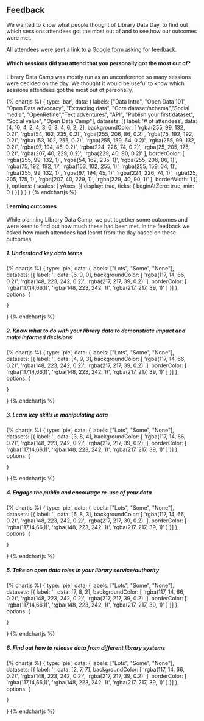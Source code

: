 ## Feedback 

We wanted to know what people thought of Library Data Day, to find out which sessions attendees got the most out of and to see how our outcomes were met. 

All attendees were sent a link to a [Google form](https://goo.gl/forms/5JSfERpKy2omwleI2) asking for feedback. 

#### Which sessions did you attend that you personally got the most out of?

Library Data Camp was mostly run as an unconference so many sessions were decided on the day. We thought it would be useful to know which sessions attendees got the most out of personally. 

{% chartjs %}
{
	type: 'bar', 
	data: {
		labels: ["Data Intro", "Open Data 101", "Open Data advocacy", "Extracting data", "Core dataset/schema","Social media", "OpenRefine","Text adventures", "API", "Publish your first dataset", "Social value", "Open Data Camp"], 
		datasets: [{
			label: '# of attendees', 
			data: [4, 10, 4, 2, 4, 3, 6, 3, 4, 6, 2, 2],
			backgroundColor: [
				'rgba(255, 99, 132, 0.2)',
				'rgba(54, 162, 235, 0.2)',
				'rgba(255, 206, 86, 0.2)',
				'rgba(75, 192, 192, 0.2)',
				'rgba(153, 102, 255, 0.2)',
				'rgba(255, 159, 64, 0.2)',
				'rgba(255, 99, 132, 0.2)',
				'rgba(97, 194, 45, 0.2)',
				'rgba(224, 226, 74, 0.2)',
				'rgba(25, 205, 175, 0.2)',
				'rgba(207, 40, 229, 0.2)',
				'rgba(229, 40, 90, 0.2)'
			],
			borderColor: [ 
				'rgba(255, 99, 132, 1)',
				'rgba(54, 162, 235, 1)',
				'rgba(255, 206, 86, 1)',
				'rgba(75, 192, 192, 1)',
				'rgba(153, 102, 255, 1)',
				'rgba(255, 159, 64, 1)',
				'rgba(255, 99, 132, 1)',
				'rgba(97, 194, 45, 1)',
				'rgba(224, 226, 74, 1)',
				'rgba(25, 205, 175, 1)',
				'rgba(207, 40, 229, 1)',
				'rgba(229, 40, 90, 1)'
			],
			borderWidth: 1 
		}]
	},
	options: {
		scales: {
			yAxes: [{
				display: true,
				ticks: {
					beginAtZero: true,
					min: 0
				}
			}]
		}
	}
} 
{% endchartjs %}

#### Learning outcomes 

While planning Library Data Camp, we put together some outcomes and were keen to find out how much these had been met. In the feedback we asked how much attendees had learnt from the day based on these outcomes.

##### 1. Understand key data terms 

{% chartjs %}
{
    type: 'pie',
    data: {
        labels: ["Lots", "Some", "None"],
        datasets: [{
            label: '',
            data: [6, 9, 0],
            backgroundColor: [
                'rgba(117, 14, 66, 0.2)',
                'rgba(148, 223, 242, 0.2)',
                'rgba(217, 217, 39, 0.2)'
            ],
            borderColor: [
                'rgba(117,14,66,1)',
                'rgba(148, 223, 242, 1)',
                'rgba(217, 217, 39, 1)'
            ]
        }]
    },
    options: {

    }
}
{% endchartjs %}

##### 2. Know what to do with your library data to demonstrate impact and make informed decisions

{% chartjs %}
{
    type: 'pie',
    data: {
        labels: ["Lots", "Some", "None"],
        datasets: [{
            label: '',
            data: [4, 9, 3],
            backgroundColor: [
                'rgba(117, 14, 66, 0.2)',
                'rgba(148, 223, 242, 0.2)',
                'rgba(217, 217, 39, 0.2)'
            ],
            borderColor: [
                'rgba(117,14,66,1)',
                'rgba(148, 223, 242, 1)',
                'rgba(217, 217, 39, 1)'
            ]
        }]
    },
    options: {

    }
}
{% endchartjs %}

##### 3. Learn key skills in manipulating data

{% chartjs %}
{
    type: 'pie',
    data: {
        labels: ["Lots", "Some", "None"],
        datasets: [{
            label: '',
            data: [3, 8, 4],
            backgroundColor: [
                'rgba(117, 14, 66, 0.2)',
                'rgba(148, 223, 242, 0.2)',
                'rgba(217, 217, 39, 0.2)'
            ],
            borderColor: [
                'rgba(117,14,66,1)',
                'rgba(148, 223, 242, 1)',
                'rgba(217, 217, 39, 1)'
            ]
        }]
    },
    options: {

    }
}
{% endchartjs %}

##### 4. Engage the public and encourage re-use of your data

{% chartjs %}
{
    type: 'pie',
    data: {
        labels: ["Lots", "Some", "None"],
        datasets: [{
            label: '',
            data: [6, 8, 3],
            backgroundColor: [
                'rgba(117, 14, 66, 0.2)',
                'rgba(148, 223, 242, 0.2)',
                'rgba(217, 217, 39, 0.2)'
            ],
            borderColor: [
                'rgba(117,14,66,1)',
                'rgba(148, 223, 242, 1)',
                'rgba(217, 217, 39, 1)'
            ]
        }]
    },
    options: {

    }
}
{% endchartjs %}

##### 5. Take on open data roles in your library service/authority

{% chartjs %}
{
    type: 'pie',
    data: {
        labels: ["Lots", "Some", "None"],
        datasets: [{
            label: '',
            data: [7, 8, 2],
            backgroundColor: [
                'rgba(117, 14, 66, 0.2)',
                'rgba(148, 223, 242, 0.2)',
                'rgba(217, 217, 39, 0.2)'
            ],
            borderColor: [
                'rgba(117,14,66,1)',
                'rgba(148, 223, 242, 1)',
                'rgba(217, 217, 39, 1)'
            ]
        }]
    },
    options: {

    }
}
{% endchartjs %}

##### 6. Find out how to release data from different library systems

{% chartjs %}
{
    type: 'pie',
    data: {
        labels: ["Lots", "Some", "None"],
        datasets: [{
            label: '',
            data: [2, 7, 7],
            backgroundColor: [
                'rgba(117, 14, 66, 0.2)',
                'rgba(148, 223, 242, 0.2)',
                'rgba(217, 217, 39, 0.2)'
            ],
            borderColor: [
                'rgba(117,14,66,1)',
                'rgba(148, 223, 242, 1)',
                'rgba(217, 217, 39, 1)'
            ]
        }]
    },
    options: {

    }
}
{% endchartjs %}
